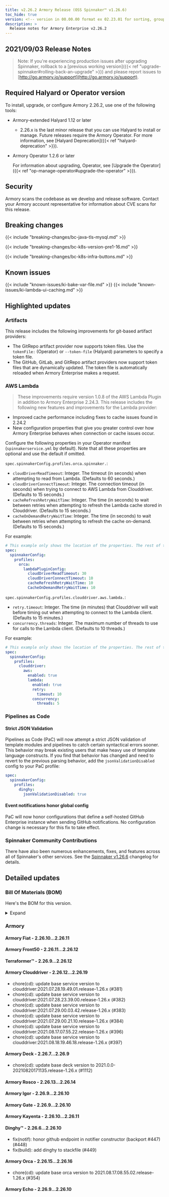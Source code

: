 ```yaml
---
title: v2.26.2 Armory Release (OSS Spinnaker™ v1.26.6)
toc_hide: true
version: <!-- version in 00.00.00 format ex 02.23.01 for sorting, grouping --> 
description: >
  Release notes for Armory Enterprise v2.26.2 
---
```


## 2021/09/03 Release Notes

> Note: If you're experiencing production issues after upgrading Spinnaker, rollback to a [previous working version]({{< ref "upgrade-spinnaker#rolling-back-an-upgrade" >}}) and please report issues to [http://go.armory.io/support](http://go.armory.io/support).

## Required Halyard or Operator version

To install, upgrade, or configure Armory 2.26.2, use one of the following tools:

- Armory-extended Halyard 1.12 or later
  - 2.26.x is the last minor release that you can use Halyard to install or manage. Future releases require the Armory Operator. For more information, see [Halyard Deprecation]({{< ref "halyard-deprecation" >}}).

- Armory Operator 1.2.6 or later

   For information about upgrading, Operator, see [Upgrade the Operator]({{< ref "op-manage-operator#upgrade-the-operator" >}}).


## Security

Armory scans the codebase as we develop and release software. Contact your Armory account representative for information about CVE scans for this release.

## Breaking changes
<!-- Copy/paste from the previous version if there are recent ones. We can drop breaking changes after 3 minor versions. Add new ones from OSS and Armory. -->

{{< include "breaking-changes/bc-java-tls-mysql.md" >}}

{{< include "breaking-changes/bc-k8s-version-pre1-16.md" >}}

{{< include "breaking-changes/bc-k8s-infra-buttons.md" >}}

## Known issues
<!-- Copy/paste known issues from the previous version if they're not fixed. Add new ones from OSS and Armory. If there aren't any issues, state that so readers don't think we forgot to fill out this section. -->

{{< include "known-issues/ki-bake-var-file.md" >}}
{{< include "known-issues/ki-lambda-ui-caching.md" >}}

## Highlighted updates

<!--
Each item category (such as UI) under here should be an h3 (###). List the following info that service owners should be able to provide:
- Major changes or new features we want to call out for Armory and OSS. Changes should be grouped under end user understandable sections. For example, instead of Deck, use UI. Instead of Fiat, use Permissions.
- Fixes to any known issues from previous versions that we have in release notes. These can all be grouped under a Fixed issues H3.
-->
### Artifacts 

This release includes the following improvements for git-based artifact providers:

* The GitRepo artifact provider now supports token files. Use the `tokenFile:` (Operator) or `--token-file` (Halyard) parameters to specify a token file.
* The GitHub, GitLab, and GitRepo artifact providers now support token files that are dynamically updated. The token file is automatically reloaded when Armory Enterprise makes a request.

### AWS Lambda 

<!--https://github.com/spinnaker-plugins/aws-lambda-deployment-plugin-spinnaker/commit/7f7391855057daa34f03bd40796572eab2c9f51a#diff-b335630551682c19a781afebcf4d07bf978fb1f8ac04c6bf87428ed5106870f5 -->

> These improvements require version 1.0.8 of the AWS Lambda Plugin in addition to Armory Enterprise 2.24.3.
This release includes the following new features and improvements for the Lambda provider:

* Improved cache performance including fixes to cache issues found in 2.24.2
* New configuration properties that give you greater control over how Armory Enterprise behaves when connection or cache issues occur.

Configure the following properties in your Operator manifest (`spinnakerservice.yml` by default). Note that all these properties are optional and use the default if omitted. 

`spec.spinnakerConfig.profiles.orca.spinnaker.`:

- `cloudDriverReadTimeout`: Integer. The timeout (in seconds) when attempting to read from Lambda. (Defaults to 60 seconds.)
- `cloudDriverConnectTimeout`: Integer. The connection timeout (in seconds) when trying to connect to AWS Lambda from Clouddriver. (Defaults to 15 seconds.)
- `cacheRefreshRetryWaitTime`: Integer. The time (in seconds) to wait between retries when attempting to refresh the Lambda cache stored in Clouddriver. (Defaults to 15 seconds.)
- `cacheOnDemandRetryWaitTime`: Integer. The time (in seconds) to wait between retries when attempting to refresh the cache on-demand. (Defaults to 15 seconds.)

For example:

```yaml
# This example only shows the location of the properties. The rest of the manifest is omitted for brevity.
spec:
  spinnakerConfig:
    profiles:
      orca:
        lambdaPluginConfig:
          cloudDriverReadTimeout: 30
          cloudDriverConnectTimeout: 10
          cacheRefreshRetryWaitTime: 10
          CacheOnDemandRetryWaitTime: 10
```

`spec.spinnakerConfig.profiles.clouddriver.aws.lambda.`:

- `retry.timeout`: Integer. The time (in minutes) that Clouddriver will wait before timing out when attempting to connect to the Lambda client. (Defaults to 15 minutes.)
- `concurrency.threads`: Integer. The maximum number of threads to use for calls to the Lambda client. (Defaults to 10 threads.) 

For example:

```yaml
# This example only shows the location of the properties. The rest of the manifest is omitted for brevity.
spec:
  spinnakerConfig:
    profiles:
      clouddriver:
        aws:
          enabled: true
          lambda:
            enabled: true
            retry:              
              timeout: 10  
            concurrency:                   
              threads: 5  
```

### Pipelines as Code

#### Strict JSON Validation

Pipelines as Code (PaC) will now attempt a strict JSON validation of template modules and pipelines to catch certain syntactical errors sooner. This behavior may break existing users that make heavy use of template language constructs. If you find that behavior has changed and need to revert to the previous parsing behavior, add the `jsonValidationDisabled` config to your PaC profile:

```yaml
spec:
  spinnakerConfig:
    profiles:
      dinghy:
        jsonValidationDisabled: true
```

#### Event notifications honor global config

PaC will now honor configurations that define a self-hosted GitHub Enterprise instance when sending GitHub notifications. No configuration change is necessary for this fix to take effect.

### Spinnaker Community Contributions

There have also been numerous enhancements, fixes, and features across all of Spinnaker's other services. See the
[Spinnaker v1.26.6](https://www.spinnaker.io/changelogs/1.26.6-changelog/) changelog for details.

## Detailed updates

### Bill Of Materials (BOM)

Here's the BOM for this version.
<details><summary>Expand</summary>
<pre class="highlight">
<code>version: 2.26.2
timestamp: "2021-09-02 18:30:45"
services:
    clouddriver:
        commit: 942f74be6aa77ebd34f9183437171848e3b9fd35
        version: 2.26.19
    deck:
        commit: a2296787ab03efc53c85d03cbf8eecddedab6094
        version: 2.26.9
    dinghy:
        commit: 0796be13e88a77c72d94d4e0538a4fab152366b8
        version: 2.26.10
    echo:
        commit: b2f76d93f06a0434987fb00daa77a22396c54658
        version: 2.26.10
    fiat:
        commit: 6aba766ef74c6fe186d7f047095a775936bef71f
        version: 2.26.11
    front50:
        commit: 8bdd585434b9bde9834bf580d96fdd42d12dc933
        version: 2.26.12
    gate:
        commit: 1d66c8a302ed4bf7ad07ce3944b7d7e43baae0a0
        version: 2.26.10
    igor:
        commit: 4f76b327913693263e18a670dc8782d77bbc8ee1
        version: 2.26.10
    kayenta:
        commit: 4f668d1297a5d205d516667c1af6902d0d9f380f
        version: 2.26.11
    monitoring-daemon:
        version: 2.26.0
    monitoring-third-party:
        version: 2.26.0
    orca:
        commit: 6b547ff4ac81742d1c4cb7fab713a16f6deefd34
        version: 2.26.16
    rosco:
        commit: 1dfc60f1f70ccdadc2cc03ff9f27b5ca39bb9c39
        version: 2.26.14
    terraformer:
        commit: d20745f6ac1fb87b876dbd255b0b26004fb0341a
        version: 2.26.12
dependencies:
    redis:
        version: 2:2.8.4-2
artifactSources:
    dockerRegistry: docker.io/armory
</code>
</pre>
</details>

### Armory


#### Armory Fiat - 2.26.10...2.26.11


#### Armory Front50 - 2.26.11...2.26.12

#### Terraformer™ - 2.26.9...2.26.12

#### Armory Clouddriver - 2.26.12...2.26.19

  - chore(cd): update base service version to clouddriver:2021.07.28.19.49.01.release-1.26.x (#381)
  - chore(cd): update base service version to clouddriver:2021.07.28.23.39.00.release-1.26.x (#382)
  - chore(cd): update base service version to clouddriver:2021.07.29.00.03.42.release-1.26.x (#383)
  - chore(cd): update base service version to clouddriver:2021.07.29.00.21.10.release-1.26.x (#384)
  - chore(cd): update base service version to clouddriver:2021.08.17.07.55.22.release-1.26.x (#396)
  - chore(cd): update base service version to clouddriver:2021.08.18.19.46.18.release-1.26.x (#397)

#### Armory Deck - 2.26.7...2.26.9

  - chore(cd): update base deck version to 2021.0.0-20210820171135.release-1.26.x (#1112)

#### Armory Rosco - 2.26.13...2.26.14


#### Armory Igor - 2.26.9...2.26.10


#### Armory Gate - 2.26.9...2.26.10


#### Armory Kayenta - 2.26.10...2.26.11


#### Dinghy™ - 2.26.6...2.26.10

  - fix(notif): honor github endpoint in notifier constructor (backport #447) (#448)
  - fix(build): add dinghy to stackfile (#449)

#### Armory Orca - 2.26.15...2.26.16

  - chore(cd): update base orca version to 2021.08.17.08.55.02.release-1.26.x (#354)

#### Armory Echo - 2.26.9...2.26.10

